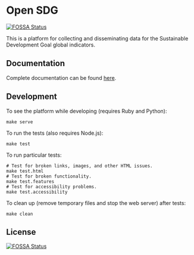 # Open SDG
[![FOSSA Status](https://app.fossa.com/api/projects/git%2Bgithub.com%2FOpenSDGde%2Fopen-sdg.svg?type=shield)](https://app.fossa.com/projects/git%2Bgithub.com%2FOpenSDGde%2Fopen-sdg?ref=badge_shield)


This is a platform for collecting and disseminating data for the Sustainable Development Goal global indicators.

## Documentation

Complete documentation can be found [here](https://open-sdg.readthedocs.io/en/latest/).

## Development

To see the platform while developing (requires Ruby and Python):

```
make serve
```

To run the tests (also requires Node.js):

```
make test
```

To run particular tests:

```
# Test for broken links, images, and other HTML issues.
make test.html
# Test for broken functionality.
make test.features
# Test for accessibility problems.
make test.accessibility
```

To clean up (remove temporary files and stop the web server) after tests:

```
make clean
```


## License
[![FOSSA Status](https://app.fossa.com/api/projects/git%2Bgithub.com%2FOpenSDGde%2Fopen-sdg.svg?type=large)](https://app.fossa.com/projects/git%2Bgithub.com%2FOpenSDGde%2Fopen-sdg?ref=badge_large)